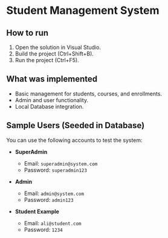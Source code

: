 # Student Management System

## How to run
1. Open the solution in Visual Studio.
2. Build the project (Ctrl+Shift+B).
3. Run the project (Ctrl+F5).

## What was implemented
- Basic management for students, courses, and enrollments.
- Admin and user functionality.
- Local Database integration.
  
## Sample Users (Seeded in Database)
You can use the following accounts to test the system:

- **SuperAdmin**
  - Email: `superadmin@system.com`
  - Password: `superadmin123`

- **Admin**
  - Email: `admin@system.com`
  - Password: `admin123`

- **Student Example**
  - Email: `ali@student.com`
  - Password: `1234`
